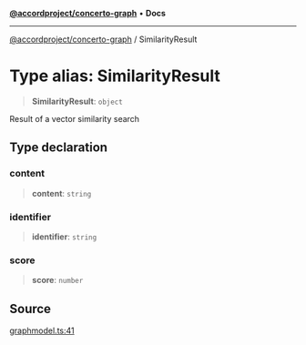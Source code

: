 [**@accordproject/concerto-graph**](../README.md) • **Docs**

***

[@accordproject/concerto-graph](../README.md) / SimilarityResult

# Type alias: SimilarityResult

> **SimilarityResult**: `object`

Result of a vector similarity search

## Type declaration

### content

> **content**: `string`

### identifier

> **identifier**: `string`

### score

> **score**: `number`

## Source

[graphmodel.ts:41](https://github.com/accordproject/lab-concerto-graph/blob/7f2e9294ea86dce21442f2458a6ff685a4437085/src/graphmodel.ts#L41)
